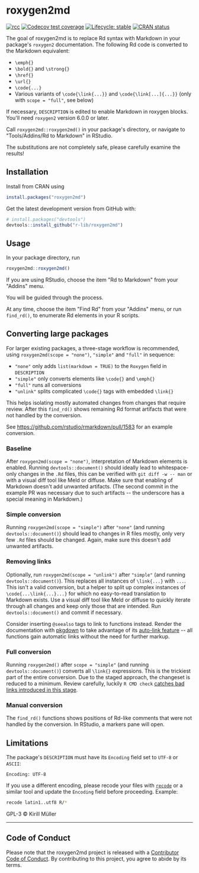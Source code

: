 # roxygen2md

<!-- badges: start -->
[![rcc](https://github.com/r-lib/roxygen2md/workflows/rcc/badge.svg)](https://github.com/r-lib/roxygen2md/actions)
[![Codecov test coverage](https://codecov.io/gh/r-lib/roxygen2md/branch/main/graph/badge.svg)](https://codecov.io/gh/r-lib/roxygen2md?branch=main)
[![Lifecycle: stable](https://img.shields.io/badge/lifecycle-stable-brightgreen.svg)](https://lifecycle.r-lib.org/articles/stages.html#stable)
[![CRAN status](https://www.r-pkg.org/badges/version/roxygen2md)](https://cran.r-project.org/package=roxygen2md)
<!-- badges: end -->

The goal of roxygen2md is to replace Rd syntax with Markdown
in your package's `roxygen2` documentation.
The following Rd code is converted to the Markdown equivalent:

- `\emph{}`
- `\bold{}` and `\strong{}`
- `\href{}`
- `\url{}`
- `\code{...}`
- Various variants of `\code{\link{...}}` and `\code{\link[...]{...}}` (only with `scope = "full"`, see below)

If necessary, `DESCRIPTION` is edited to enable Markdown in roxygen blocks.
You'll need `roxygen2` version 6.0.0 or later.

Call `roxygen2md::roxygen2md()` in your package's directory, or navigate to "Tools/Addins/Rd to Markdown" in RStudio.

The substitutions are not completely safe, please carefully examine the results!


## Installation

Install from CRAN using

```r
install.packages("roxygen2md")
```

Get the latest development version from GitHub with:


```r
# install.packages("devtools")
devtools::install_github("r-lib/roxygen2md")
```


## Usage

In your package directory, run

```r
roxygen2md::roxygen2md()
```

If you are using RStudio, choose the item "Rd to Markdown" from your "Addins" menu.

You will be guided through the process.

At any time, choose the item "Find Rd" from your "Addins" menu, or run `find_rd()`, to enumerate Rd elements in your R scripts.



## Converting large packages

For larger existing packages, a three-stage workflow is recommended, using `roxygen2md(scope = "none")`, `"simple"` and `"full"` in sequence:

- `"none"` only adds `list(markdown = TRUE)` to the `Roxygen` field in `DESCRIPTION`
- `"simple"` only converts elements like `\code{}` and `\emph{}`
- `"full"` runs all conversions
- `"unlink"` splits complicated `\code{}` tags with embedded `\link{}`

This helps isolating mostly automated changes from changes that require review.
After this `find_rd()` shows remaining Rd format artifacts that were not handled by the conversion.

See https://github.com/rstudio/rmarkdown/pull/1583 for an example conversion.

### Baseline

After `roxygen2md(scope = "none")`, interpretation of Markdown elements is enabled.
Running `devtools::document()` should ideally lead to whitespace-only changes in the `.Rd` files, this can be verified with `git diff -w -- man` or with a visual diff tool like Meld or diffuse.
Make sure that enabling of Markdown doesn't add unwanted artifacts.
(The second commit in the example PR was necessary due to such artifacts -- the underscore has a special meaning in Markdown.)

### Simple conversion

Running `roxygen2md(scope = "simple")` after `"none"` (and running `devtools::document()`) should lead to changes in R files mostly, only very few `.Rd` files should be changed.
Again, make sure this doesn't add unwanted artifacts.

### Removing links

Optionally, run `roxygen2md(scope = "unlink")` after `"simple"` (and running `devtools::document()`).
This replaces all instances of `\link{...}` with `...`.
This isn't a valid conversion, but a helper to split up complex instances of `\code{...\link{...}...}` for which no easy-to-read translation to Markdown exists.
Use a visual diff tool like Meld or diffuse to quickly iterate through all changes and keep only those that are intended.
Run `devtools::document()` and commit if necessary.

Consider inserting `@seealso` tags to link to functions instead.
Render the documentation with [pkgdown](https://pkgdown.r-lib.org/) to take advantage of its [auto-link feature](https://pkgdown.r-lib.org/articles/linking.html) -- all functions gain automatic links without the need for further markup.

### Full conversion

Running `roxygen2md()` after `scope = "simple"` (and running `devtools::document()`) converts all `\link{}` expressions.
This is the trickiest part of the entire conversion.
Due to the staged approach, the changeset is reduced to a minimum.
Review carefully, luckily `R CMD check` [catches bad links introduced in this stage](https://travis-ci.org/rstudio/rmarkdown/jobs/535140289#L1121).

### Manual conversion

The `find_rd()` functions shows positions of Rd-like comments that were not handled by the conversion.  In RStudio, a markers pane will open.


## Limitations

The package's `DESCRIPTION` must have its `Encoding` field set to `UTF-8` or `ASCII`:

```
Encoding: UTF-8
```

If you use a different encoding, please recode your files with [`recode`](http://manpages.ubuntu.com/manpages/xenial/man1/recode.1.html) or a similar tool and update the `Encoding` field before proceeding. Example:

```sh
recode latin1..utf8 R/*
```

GPL-3 © Kirill Müller

-----

## Code of Conduct

Please note that the roxygen2md project is released with a [Contributor Code of Conduct](https://roxygen2md.r-lib.org/CODE_OF_CONDUCT.html). By contributing to this project, you agree to abide by its terms.
